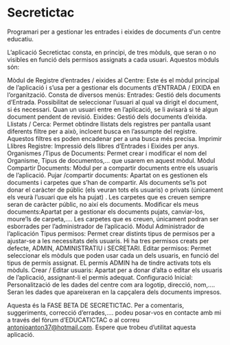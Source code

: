Secretictac
===========

Programari per a gestionar les entrades i eixides de documents d'un centre educatiu.

L’aplicació Secretictac consta, en principi, de tres mòduls, que seran o no visibles en funció dels permisos assignats a cada usuari. Aquestos mòduls són:

Mòdul de Registre d’entrades / eixides al Centre: Este és el mòdul principal de l’aplicació i s’usa per a gestionar els documents d’ENTRADA / EIXIDA en l’organització. Consta de diversos menús:
        Entrades: Gestió dels documents d’Entrada. Possibilitat de seleccionar l’usuari al qual va dirigit el document, si és necessari. Quan un usuari entre en l’aplicació, se li avisarà si té algun document pendent de revisió.
        Eixides: Gestió dels documents d’eixida.
        Llistats / Cerca: Permet obtindre llistats dels registres per pantalla usant diferents filtre per a això, incloent busca en l’assumpte del registre. Aquestos filtres es poden encadenar per a una busca més precisa.
        Imprimir Llibres Registre: Impressió dels llibres d’Entrades i Eixides per anys.
        Organismes /Tipus de Documents: Permet crear i modificar el nom del Organisme, Tipus de documentos,... que usarem en aquest mòdul.
    Mòdul Compartir Documents: Mòdul per a compartir documents entre els usuaris de l’aplicació.
        Pujar /compartir documents: Apartat on es gestionen els documents i carpetes que s’han de compartir. Als documents se’ls pot donar el caràcter de públic (els veuran tots els usuaris) o privats (únicament els veurà l’usuari que els ha pujat) . Les carpetes que es creuen sempre seran de caràcter públic, no així els documents.
        Modificar els meus documents:Apartat per a gestionar els documents pujats, canviar-los, moure’ls de carpeta,.... Les carpetes que es creuen, únicament podran ser esborrades per l’administrador de l’aplicació.
    Mòdul Administrador de l’aplicación
        Tipus permisos: Permet crear distints tipus de permisos per a ajustar-se a les necessitats dels usuaris. Hi ha tres permisos creats per defecte, ADMIN, ADMINISTRATIU i SECRETARI.
        Editar permisos: Permet seleccionar els mòduls que poden usar cada un dels usuaris, en funció del tipus de permís assignat. EL permís ADMIN ha de tindre activats tots els mòduls.
        Crear / Editar usuaris: Apartat per a donar d’alta o editar els usuaris de l’aplicació, assignant-li el permís adequat.
        Configuració Inicial: Personalització de les dades del centre com ara logotip, direcció, nom,.... Seran les dades que apareixeran en la capçalera dels documents impresos.

Aquesta és la FASE BETA DE SECRETICTAC. Per a comentaris, suggeriments, correcció d’errades,.... podeu posar-vos en contacte amb mi a través del fòrum d’EDUCATICTAC o al correu antonioanton37@hotmail.com. Espere que trobeu d’utilitat aquesta aplicació. 
